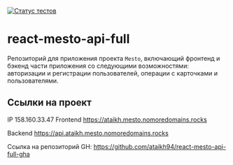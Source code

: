 [![Статус тестов](../../actions/workflows/tests.yml/badge.svg)](../../actions/workflows/tests.yml)

# react-mesto-api-full
Репозиторий для приложения проекта `Mesto`, включающий фронтенд и бэкенд части приложения со следующими возможностями: авторизации и регистрации пользователей, операции с карточками и пользователями. 

## Ссылки на проект

IP  158.160.33.47
Frontend  https://ataikh.mesto.nomoredomains.rocks

Backend  https://api.ataikh.mesto.nomoredomains.rocks

Ссылка на репозиторий GH: https://github.com/ataikh94/react-mesto-api-full-gha
